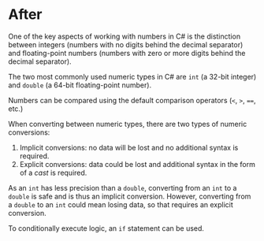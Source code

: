 # After

One of the key aspects of working with numbers in C# is the distinction between integers (numbers with no digits behind the decimal separator) and floating-point numbers (numbers with zero or more digits behind the decimal separator).

The two most commonly used numeric types in C# are `int` (a 32-bit integer) and `double` (a 64-bit floating-point number).

Numbers can be compared using the default comparison operators (`<`, `>`, `==`, etc.)

When converting between numeric types, there are two types of numeric conversions:

1. Implicit conversions: no data will be lost and no additional syntax is required.
2. Explicit conversions: data could be lost and additional syntax in the form of a _cast_ is required.

As an `int` has less precision than a `double`, converting from an `int` to a `double` is safe and is thus an implicit conversion. However, converting from a `double` to an `int` could mean losing data, so that requires an explicit conversion.

To conditionally execute logic, an `if` statement can be used.
